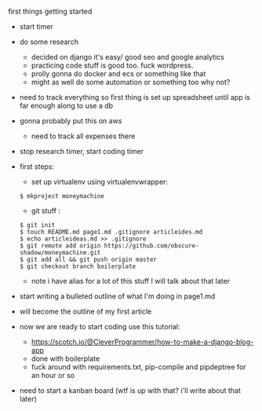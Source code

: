 first things getting started

- start timer
- do some research
    - decided on django it's easy/ good seo and google analytics
    - practicing code stuff is good too. fuck wordpress.
    - prolly gonna do docker and ecs or something like that
    - might as well do some automation or something too why not?
- need to track everything so first thing is set up spreadsheet until 
app is far enough along to use a db
- gonna probably put this on aws
    - need to track all expenses there
- stop research timer, start coding timer

- first steps:
    - set up virtualenv using virtualenvwrapper: 
    ```
    $ mkproject moneymachine
  
    ```
    - git stuff :
    ```
    $ git init
    $ touch README.md page1.md .gitignore articleides.md
    $ echo articleideas.md >> .gitignore
    $ git remote add origin https://github.com/obscure-shadow/moneymachine.git
    $ git add all && git push origin master
    $ git checkout branch boilerplate

    ```
    - note i have alias for a lot of this stuff I will talk about that later
- start writing a bulleted outline of what I'm doing in page1.md
- will become the outline of my first article
- now we are ready to start coding use this tutorial: 
    - https://scotch.io/@CleverProgrammer/how-to-make-a-django-blog-app
    - done with boilerplate
    - fuck around with requirements.txt, pip-compile and pipdeptree for 
    an hour or so
- need to start a kanban board (wtf is up with that? i'll write about that later)